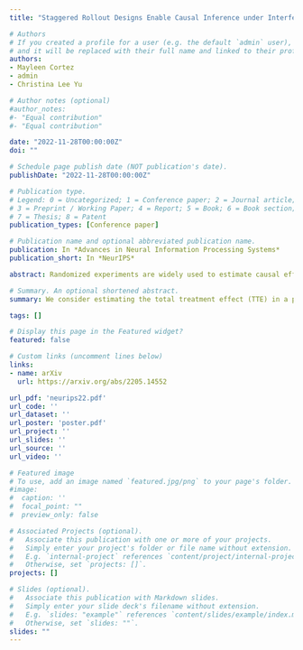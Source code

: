 ```yaml
---
title: "Staggered Rollout Designs Enable Causal Inference under Interference without Network Knowledge"

# Authors
# If you created a profile for a user (e.g. the default `admin` user), write the username (folder name) here 
# and it will be replaced with their full name and linked to their profile.
authors:
- Mayleen Cortez 
- admin
- Christina Lee Yu 

# Author notes (optional)
#author_notes:
#- "Equal contribution"
#- "Equal contribution"

date: "2022-11-28T00:00:00Z"
doi: ""

# Schedule page publish date (NOT publication's date).
publishDate: "2022-11-28T00:00:00Z"

# Publication type.
# Legend: 0 = Uncategorized; 1 = Conference paper; 2 = Journal article;
# 3 = Preprint / Working Paper; 4 = Report; 5 = Book; 6 = Book section;
# 7 = Thesis; 8 = Patent
publication_types: [Conference paper]

# Publication name and optional abbreviated publication name.
publication: In *Advances in Neural Information Processing Systems*
publication_short: In *NeurIPS*

abstract: Randomized experiments are widely used to estimate causal effects across many domains. However, classical causal inference approaches rely on independence assumptions that are violated by network interference, when the treatment of one individual influences the outcomes of others. All existing approaches require at least approximate knowledge of the network, which may be unavailable or costly to collect. We consider the task of estimating the total treatment effect (TTE), the average difference between the outcomes when the whole population is treated versus when the whole population is untreated. By leveraging a staggered rollout design, in which treatment is incrementally given to random subsets of individuals, we derive unbiased estimators for TTE that do not rely on any prior structural knowledge of the network, as long as the network interference effects are constrained to low-degree interactions among neighbors of an individual. We derive bounds on the variance of the estimators, and we show in experiments that our estimator performs well against baselines on simulated data. Central to our theoretical contribution is a connection between staggered rollout observations and polynomial extrapolation.

# Summary. An optional shortened abstract.
summary: We consider estimating the total treatment effect (TTE) in a population with network inteference. The low-order interaction structure of our potential outcomes model allows us to recast this estmiation as a polynomial extrapolation problem. By utilizing a staggered rollout design, we can obtain an unbiased estimator for the TTE that does not require structural knowledge of the causal network.

tags: []

# Display this page in the Featured widget?
featured: false

# Custom links (uncomment lines below)
links:
- name: arXiv
  url: https://arxiv.org/abs/2205.14552

url_pdf: 'neurips22.pdf'
url_code: ''
url_dataset: ''
url_poster: 'poster.pdf'
url_project: ''
url_slides: ''
url_source: ''
url_video: ''

# Featured image
# To use, add an image named `featured.jpg/png` to your page's folder. 
#image:
#  caption: ''
#  focal_point: ""
#  preview_only: false

# Associated Projects (optional).
#   Associate this publication with one or more of your projects.
#   Simply enter your project's folder or file name without extension.
#   E.g. `internal-project` references `content/project/internal-project/index.md`.
#   Otherwise, set `projects: []`.
projects: []

# Slides (optional).
#   Associate this publication with Markdown slides.
#   Simply enter your slide deck's filename without extension.
#   E.g. `slides: "example"` references `content/slides/example/index.md`.
#   Otherwise, set `slides: ""`.
slides: ""
---
```


